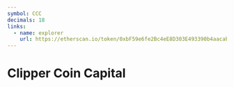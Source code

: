 ```yaml
---
symbol: CCC
decimals: 18
links:
  - name: explorer
    url: https://etherscan.io/token/0xbF59e6fe2Bc4eE8D303E493390b4aacab16fcc91
---
```


# Clipper Coin Capital
